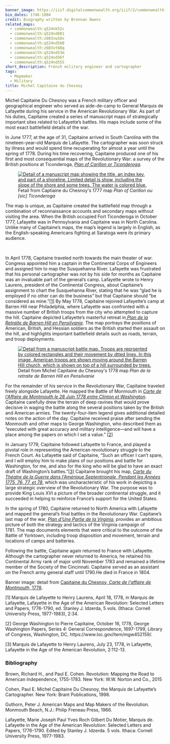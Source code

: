 ```yaml
---
banner_image: https://iiif.digitalcommonwealth.org/iiif/2/commonwealth:z603vw196/8076,4356,3525,1583/,1200/0/default.jpg
bio_dates: 1746-1804
credit: Biography written by Brennan Owens
related_maps:
  - commonwealth:q524nk52c
  - commonwealth:q524nd601
  - commonwealth:z603vw18x
  - commonwealth:q524nd580
  - commonwealth:z603vt68q
  - commonwealth:q524nd53m
  - commonwealth:q524nd56f
  - commonwealth:q524nd555
short_description: French military engineer and cartographer
tags:
  - Mapmaker
  - Military
title: Michel Capitaine du Chesnoy
---
```

<p>Michel Capitaine Du Chesnoy was a French military officer and geographical engineer who served as aide-de-camp to General Marquis de Lafayette during his service in the American Revolutionary War. As part of his duties, Capitaine created a series of manuscript maps of strategically important sites related to Lafayette&rsquo;s battles. His maps include some of the most exact battlefield details of the war.</p>

<p>In June 1777, at the age of 31, Capitaine arrived in South Carolina with the nineteen-year-old Marquis de Lafayette. The cartographer was soon struck by illness and would spend time recuperating for almost a year until the spring of 1778. During his time recovering, Capitaine produced one of his first and most consequential maps of the Revolutionary War: a survey of the British positions at Ticonderoga, <a href="/maps/commonwealth:q524nd555"><em>Plan of Carillon or Ticonderoga</em></a>.</p>

<figure class="img_left_50"><a href="/maps/commonwealth:q524nd555"><img alt="Detail of a manuscript map showing the title, an index key, and part of a shoreline. Limited detail is show, including the slope of the shore and some trees. The water is colored blue." src="https://iiif.digitalcommonwealth.org/iiif/2/commonwealth:q524nk513/77,4128,2990,2000/500,/0/default.jpg" /></a>

<figcaption>Fetail from Captiaine du Chesnoy&#39;s 1777 map <em>Plan of Carillon ou [sic] Ticonderoga</em></figcaption>
</figure>

<p>The map is unique, as Capitaine created the battlefield map through a combination of reconnaissance accounts and secondary maps without visiting the area. When the British occupied Fort Ticonderoga in October 1777, Lafayette was in Pennsylvania and Capitaine was in North Carolina. Unlike many of Capitaine&rsquo;s maps, the map&rsquo;s legend is largely in English, as the English-speaking Americans fighting at Saratoga were its primary audience.</p>

<p>&nbsp;</p>

<p>In April 1778, Capitaine traveled north towards the main theater of war. Congress appointed him a captain in the Continental Corps of Engineers and assigned him to map the Susquehanna River. Lafayette was frustrated that his personal cartographer was not by his side for months as Capitaine was an invaluable part of the general&rsquo;s camp. Lafayette wrote to Henry Laurens, president of the Continental Congress, about Capitaine&rsquo;s assignment to chart the Susquehanna River, stating that he was &ldquo;glad he is employed if no other can do the business&rdquo; but that Capitaine should &ldquo;be considered as mine.&rdquo;<a href="#fn1">[1]</a> By May 1778, Capitaine rejoined Lafayette&rsquo;s camp at Barren Hill near Philadelphia, where Lafayette was confronted with a massive number of British troops from the city who attempted to capture the hill. Capitaine depicted Lafayette&rsquo;s masterful retreat in<a href="/maps/commonwealth:q524nd53m"> <em>Plan de la Retraite de Barren Hill en Pensilvanie</em></a>. The map portrays the positions of American, British, and Hessian soldiers as the British started their assault on the hill, and highlights important battlefield details such as roads, terrain, and troop deployments.&nbsp;</p>

<figure class="img_right_50"><a href="https://www.argomaps.org/maps/commonwealth:q524nd53m/"><img alt="Detail from a manuscript battle map. Troops are reprsented by colored rectangles and their movement by dtted lines. In this image, American troops are shown moving around the Barren Hill church, which is shown on top of a hill surrounded by trees." src="https://iiif.digitalcommonwealth.org/iiif/2/commonwealth:q524nd54w/2213,1265,850,972/500,/0/default.jpg" /></a>

<figcaption>Detail from Michel Capitaine du Chesnoy&#39;s 1778 map <em>Plan de la retraite de Barren Hill en Pensilvanie</em></figcaption>
</figure>

<p>For the remainder of his service in the Revolutionary War, Capitaine traveled freely alongside Lafayette. He mapped the Battle of Monmouth in <a href="/maps/commonwealth:q524nd601"><em>Carte de l&#39;Affaire de Montmouth le 28 Juin 1778 entre Clinton et Washington</em></a>. Capitaine carefully drew the terrain of deep ravines that would prove decisive in waging the battle along the several positions taken by the British and American armies. The twenty-four-item legend gives additional detailed notes on the action of the day. Capitaine received praise after sending the Monmouth and other maps to George Washington, who described them as &ldquo;executed with great accuracy and military intelligence&mdash;and will have a place among the papers on which I set a value.&rdquo; <a href="#fn2">[2]</a></p>

<p>In January 1779, Capitaine followed Lafayette to France, and played a pivotal role in representing the American revolutionary struggle to the French Court. As Lafayette said of Capitaine, &ldquo;Such an officer I can&rsquo;t spare, and I will employ him to make plans of our positions and battle for Washington, for me, and also for the king who will be glad to have an exact draft of Washington&rsquo;s battles.&rdquo;<a href="#fn3">[3]</a> Capitaine brought his map, <em><a href="/maps/commonwealth:z603vt68q">Carte du Théatre de la Guerre dans l&#39;Amérique Septentrionale, Pendant les Années 1775, 76, 77, et 78</a></em>, which was uncharacteristic of his work in depicting a large strategic overview of the Revolutionary War. The purpose was to provide King Louis XVI a picture of the broader continental struggle, and it succeeded in helping to reinforce France&rsquo;s support for the United States.</p>

<p>In the spring of 1780, Capitaine returned to North America with Lafayette and mapped the general&rsquo;s final battles in the Revolutionary War. Capitane&rsquo;s last map of the war, <a href="/maps/commonwealth:q524nk52c"><em>Plan d&#39;Une Partie de la Virginia</em></a>, provides an ambitious picture of both the strategy and tactics of the Virginia campaign of 1781.&nbsp;The map documents elements that were critical to the outcome of the Battle of Yorktown, including troop disposition and movement, terrain and locations of camps and batteries.&nbsp;</p>

<p>Following the battle, Capitaine again returned to France with Lafayette. Although the cartographer never returned to America, he retained his Continental Army rank of major until November 1783 and remained a lifetime member of the Society of the Cincinnati. Capitaine served as an assistant on the French army general staff until 1790.He died in France in 1804.</p>

<p>Banner image: detail from <a href="/maps/commonwealth:z603vw18x">Capitaine du Chesnoy,&nbsp;<em>Carte de l&#39;affaire de Montmouth,&nbsp;</em>1778</a>.</p>

<p><a name="fn1">[1]</a> Marquis de Lafayette to Henry Laurens, April 18, 1778, in Marquis de Lafayette, Lafayette in the Age of the American Revolution: Selected Letters and Papers, 1776-1790, ed. Stanley J. Idzerda, 5 vols. (Ithaca: Cornell University Press, 1977-1983), 2:34.</p>

<p><a name="fn2">[2]</a> George Washington to Pierre Capitaine, October 16, 1778, George Washington Papers, Series 4: General Correspondence, 1697-1799, Library of Congress, Washington, DC, https://www.loc.gov/item/mgw452159/.</p>

<p><a name="fn3">[3]</a> Marquis de Lafayette to Henry Laurens, July 23, 1778, in Lafayette, Lafayette in the Age of the American Revolution, 2:112-13.</p>

### Bibliography

<p>Brown, Richard H., and Paul E. Cohen.&nbsp;Revolution: Mapping the Road to American Independence, 1755-1783. New York: W.W. Norton and Co., 2015</p>

<p>Cohen, Paul E. Michel Capitaine Du Chesnoy, the Marquis de Lafayette&rsquo;s Cartographer. New York: Brant Publications, 1998.</p>

<p>Guthorn, Peter J. American Maps and Map Makers of the Revolution. Monmouth Beach, N.J.:&nbsp;Philip Freneau Press, 1966.</p>

<p>Lafayette, Marie Joseph Paul Yves Roch Gilbert Du Motier, Marquis de. Lafayette in the Age of the American Revolution: Selected Letters and Papers, 1776-1790. Edited by Stanley J. Idzerda. 5 vols. Ithaca: Cornell University Press, 1977-1983.</p>
